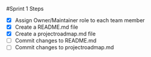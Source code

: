 #Sprint 1 Steps
- [x] Assign Owner/Maintainer role to each team member
- [x] Create a README.md file
- [x] Create a projectroadmap.md file
- [ ] Commit changes to README.md
- [ ] Commit changes to projectroadmap.md
